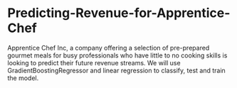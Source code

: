 # Predicting-Revenue-for-Apprentice-Chef
Apprentice Chef Inc, a company offering a selection of pre-prepared gourmet meals for busy professionals who have little to no cooking skills is looking to predict their future revenue streams. We will use GradientBoostingRegressor and linear regression to classify, test and train the model.
